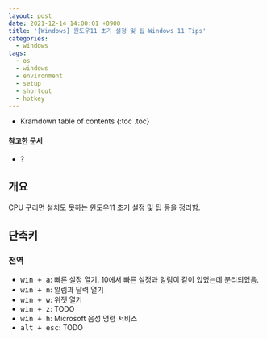 ```yaml
---
layout: post
date: 2021-12-14 14:00:01 +0900
title: '[Windows] 윈도우11 초기 설정 및 팁 Windows 11 Tips'
categories:
  - windows
tags:
  - os
  - windows
  - environment
  - setup
  - shortcut
  - hotkey
---
```


* Kramdown table of contents
{:toc .toc}

#### 참고한 문서

- ?

## 개요

CPU 구리면 설치도 못하는 윈도우11 초기 설정 및 팁 등을 정리함.

## 단축키

### 전역

- <kbd>win + a</kbd>: 빠른 설정 열기. 10에서 빠른 설정과 알림이 같이 있었는데 분리되었음.
- <kbd>win + n</kbd>: 알림과 달력 열기
- <kbd>win + w</kbd>: 위젯 열기
- <kbd>win + z</kbd>: TODO
- <kbd>win + h</kbd>: Microsoft 음성 명령 서비스
- <kbd>alt + esc</kbd>: TODO
